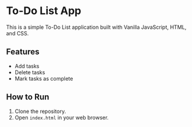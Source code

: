 # To-Do List App

This is a simple To-Do List application built with Vanilla JavaScript, HTML, and CSS.

## Features

- Add tasks
- Delete tasks
- Mark tasks as complete

## How to Run

1. Clone the repository.
2. Open `index.html` in your web browser.
